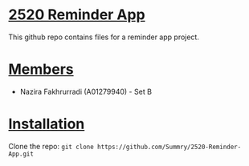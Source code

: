 # <ins>**2520 Reminder App**</ins>

This github repo contains files for a reminder app project.

# <ins>**Members**</ins>

- Nazira Fakhrurradi (A01279940) - Set B

# <ins>**Installation**</ins>

Clone the repo: `git clone https://github.com/Summry/2520-Reminder-App.git`